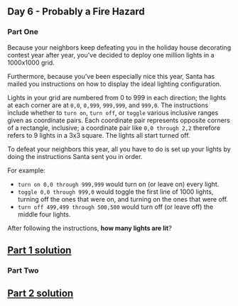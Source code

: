 ## Day 6 - Probably a Fire Hazard

### Part One

Because your neighbors keep defeating you in the holiday house decorating contest year after year,
you've decided to deploy one million lights in a 1000x1000 grid.

Furthermore, because you've been especially nice this year, Santa has mailed you instructions
on how to display the ideal lighting configuration.

Lights in your grid are numbered from 0 to 999 in each direction; the lights at each corner are at
`0,0`, `0,999`, `999,999`, and `999,0`. The instructions include whether to `turn on`, `turn off`,
or `toggle` various inclusive ranges given as coordinate pairs. Each coordinate pair represents
opposite corners of a rectangle, inclusive; a coordinate pair like `0,0 through 2,2` therefore
refers to 9 lights in a 3x3 square. The lights all start turned off.

To defeat your neighbors this year, all you have to do is set up your lights by doing
the instructions Santa sent you in order.

For example:

 * `turn on 0,0 through 999,999` would turn on (or leave on) every light.
 * `toggle 0,0 through 999,0` would toggle the first line of 1000 lights, turning off the ones
    that were on, and turning on the ones that were off.
 * `turn off 499,499 through 500,500` would turn off (or leave off) the middle four lights.

After following the instructions, **how many lights are lit**?

[Part 1 solution][1]
--------------------

### Part Two



[Part 2 solution][2]
--------------------


[1]: part_1.py
[2]: part_2.py
